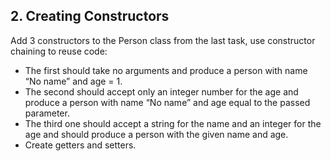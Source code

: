 ## 2. Creating Constructors

Add 3 constructors to the Person class from the last task, use constructor chaining to reuse code:
- The first should take no arguments and produce a person with name “No name” and age = 1.
- The second should accept only an integer number for the age and produce a person with name “No name”
and age equal to the passed parameter.
- The third one should accept a string for the name and an integer for the age and should produce a person
with the given name and age.
- Create getters and setters.
